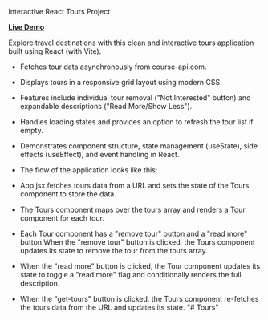 Interactive React Tours Project

**[Live Demo](https://toursprojectnoto.netlify.app/)**

Explore travel destinations with this clean and interactive tours application built using React (with Vite).

- Fetches tour data asynchronously from course-api.com.
- Displays tours in a responsive grid layout using modern CSS.
- Features include individual tour removal ("Not Interested" button) and expandable descriptions ("Read More/Show Less").
- Handles loading states and provides an option to refresh the tour list if empty.
- Demonstrates component structure, state management (useState), side effects (useEffect), and event handling in React.

- The flow of the application looks like this:
- App.jsx fetches tours data from a URL and sets the state of the Tours component to store the data.
- The Tours component maps over the tours array and renders a Tour component for each tour.
- Each Tour component has a "remove tour" button and a "read more" button.When the "remove tour" button is clicked, the Tours component updates its state to remove the tour from the tours array.

- When the "read more" button is clicked, the Tour component updates its state to toggle a "read more" flag and conditionally renders the full description.

- When the "get-tours" button is clicked, the Tours component re-fetches the tours data from the URL and updates its state.
"# Tours" 
